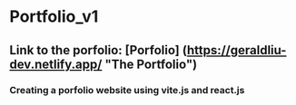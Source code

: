 # Portfolio_v1

## Link to the porfolio: [Porfolio] (https://geraldliu-dev.netlify.app/ "The Portfolio")

### Creating a porfolio website using vite.js and react.js
